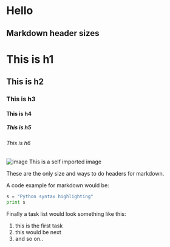 
# Hello

## Markdown header sizes

# This is h1
## This is h2 
### This is h3
#### This is h4
##### This is h5
###### This is h6

![image](https://github.com/user-attachments/assets/8e858a34-61dd-45f7-8c60-35e194d26fe8)
This is a self imported image

These are the only size and ways to do headers for markdown.

A code example for markdown would be:
```python
s = "Python syntax highlighting"
print s
```

Finally a task list would look something like this:

1. this is the first task
2. this would be next
3. and so on..


